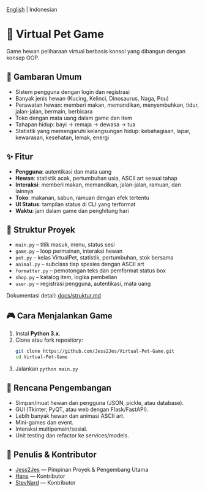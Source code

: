 [English](README.md) | Indonesian
# 🐾 Virtual Pet Game

Game hewan peliharaan virtual berbasis konsol yang dibangun dengan konsep OOP.  

## 📖 Gambaran Umum
- Sistem pengguna dengan login dan registrasi  
- Banyak jenis hewan (Kucing, Kelinci, Dinosaurus, Naga, Pou)  
- Perawatan hewan: memberi makan, memandikan, menyembuhkan, tidur, jalan-jalan, bermain, berbicara  
- Toko dengan mata uang dalam game dan item  
- Tahapan hidup: bayi → remaja → dewasa → tua  
- Statistik yang memengaruhi kelangsungan hidup: kebahagiaan, lapar, kewarasan, kesehatan, lemak, energi  

## ✨ Fitur
- **Pengguna**: autentikasi dan mata uang  
- **Hewan**: statistik acak, pertumbuhan usia, ASCII art sesuai tahap  
- **Interaksi**: memberi makan, memandikan, jalan-jalan, ramuan, dan lainnya  
- **Toko**: makanan, sabun, ramuan dengan efek tertentu  
- **UI Status**: tampilan status di CLI yang terformat  
- **Waktu**: jam dalam game dan penghitung hari  

## 📂 Struktur Proyek
- `main.py` – titik masuk, menu, status sesi  
- `game.py` – loop permainan, interaksi hewan  
- `pet.py` – kelas VirtualPet, statistik, pertumbuhan, stok bersama  
- `animal.py` – subclass tiap spesies dengan ASCII art  
- `formatter.py` – pemotongan teks dan pemformat status box  
- `shop.py` – katalog item, logika pembelian  
- `user.py` – registrasi pengguna, autentikasi, mata uang  

Dokumentasi detail: [docs/struktur.md](docs/structureID.md)

## 🎮 Cara Menjalankan Game

1. Instal **Python 3.x**.  
2. Clone atau fork repository:  
   ```bash
   git clone https://github.com/Jess2Jes/Virtual-Pet-Game.git
   cd Virtual-Pet-Game
3. Jalankan `python main.py`

## 🚀 Rencana Pengembangan

- Simpan/muat hewan dan pengguna (JSON, pickle, atau database).  
- GUI (Tkinter, PyQT, atau web dengan Flask/FastAPI).  
- Lebih banyak hewan dan animasi ASCII art.  
- Mini-games dan event.  
- Interaksi multipemain/sosial.  
- Unit testing dan refactor ke services/models.  

## 👥 Penulis & Kontributor

- [Jess2Jes](https://github.com/Jess2Jes) — Pimpinan Proyek & Pengembang Utama  
- [Hans](https://github.com/Dendroculus) — Kontributor  
- [StevNard](https://github.com/StevNard) — Kontributor  

